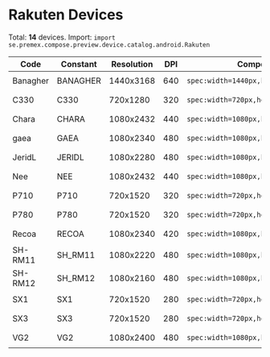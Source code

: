 # Rakuten Devices

Total: **14** devices. Import: `import se.premex.compose.preview.device.catalog.android.Rakuten`

| Code | Constant | Resolution | DPI | Compose Spec | Preview Usage |
|------|----------|------------|-----|-------------|---------------|
| Banagher | BANAGHER | 1440x3168 | 640 | `spec:width=1440px,height=3168px,dpi=640` | `@Preview(device = Rakuten.BANAGHER)` |
| C330 | C330 | 720x1280 | 320 | `spec:width=720px,height=1280px,dpi=320` | `@Preview(device = Rakuten.C330)` |
| Chara | CHARA | 1080x2432 | 440 | `spec:width=1080px,height=2432px,dpi=440` | `@Preview(device = Rakuten.CHARA)` |
| gaea | GAEA | 1080x2340 | 480 | `spec:width=1080px,height=2340px,dpi=480` | `@Preview(device = Rakuten.GAEA)` |
| JeridL | JERIDL | 1080x2280 | 480 | `spec:width=1080px,height=2280px,dpi=480` | `@Preview(device = Rakuten.JERIDL)` |
| Nee | NEE | 1080x2432 | 440 | `spec:width=1080px,height=2432px,dpi=440` | `@Preview(device = Rakuten.NEE)` |
| P710 | P710 | 720x1520 | 320 | `spec:width=720px,height=1520px,dpi=320` | `@Preview(device = Rakuten.P710)` |
| P780 | P780 | 720x1520 | 320 | `spec:width=720px,height=1520px,dpi=320` | `@Preview(device = Rakuten.P780)` |
| Recoa | RECOA | 1080x2340 | 420 | `spec:width=1080px,height=2340px,dpi=420` | `@Preview(device = Rakuten.RECOA)` |
| SH-RM11 | SH_RM11 | 1080x2220 | 480 | `spec:width=1080px,height=2220px,dpi=480` | `@Preview(device = Rakuten.SH_RM11)` |
| SH-RM12 | SH_RM12 | 1080x2160 | 480 | `spec:width=1080px,height=2160px,dpi=480` | `@Preview(device = Rakuten.SH_RM12)` |
| SX1 | SX1 | 720x1520 | 280 | `spec:width=720px,height=1520px,dpi=280` | `@Preview(device = Rakuten.SX1)` |
| SX3 | SX3 | 720x1520 | 280 | `spec:width=720px,height=1520px,dpi=280` | `@Preview(device = Rakuten.SX3)` |
| VG2 | VG2 | 1080x2400 | 480 | `spec:width=1080px,height=2400px,dpi=480` | `@Preview(device = Rakuten.VG2)` |

<!-- Generated automatically. Do not edit manually. -->
